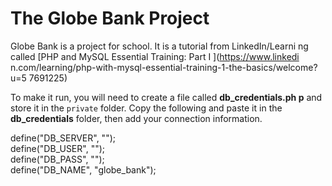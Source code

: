 # The Globe Bank Project

Globe Bank is a project for school. It is a tutorial from LinkedIn/Learni
ng called [PHP and MySQL Essential Training: Part I ](https://www.linkedi
n.com/learning/php-with-mysql-essential-training-1-the-basics/welcome?u=5
7691225)

To make it run, you will need to create a file called **db_credentials.ph
p** and store it in the `private` folder. Copy the following and paste it
 in the **db_credentials** folder, then add your connection information.

define("DB_SERVER", "");\
define("DB_USER", "");\
define("DB_PASS", "");\
define("DB_NAME", "globe_bank");